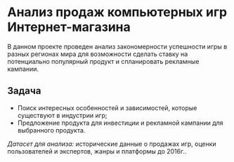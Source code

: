 # Анализ продаж компьютерных игр Интернет-магазина
В данном проекте проведен анализ закономерности успешности игры в разных регионах мира для возможности сделать ставку на потенциально популярный продукт и спланировать рекламные кампании.
## Задача
- Поиск интересных особенностей и зависимостей, которые существуют в индустрии игр;
- Предложение продукта для инвестиции и рекламной кампании для выбранного продукта. 

*Датасет для анализа:* исторические данные о продажах игр, оценки пользователей и экспертов, жанры и платформы до 2016г..
